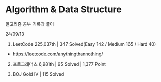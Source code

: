 # Algorithm & Data Structure

알고리즘 공부 기록과 풀이

24/09/13

1. LeetCode 225,037th | 347 Solved(Easy 142 / Medium 165 / Hard 40)
- https://leetcode.com/anythingthannothing/

2. 프로그래머스 6,981th | 95 Solved | 1,377 Point

3. BOJ Gold IV | 115 Solved
